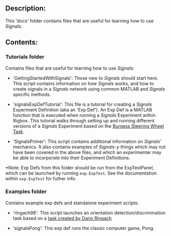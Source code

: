 ## Description:

This 'docs' folder contains files that are useful for learning how to use *Signals*. 

## Contents:

### Tutorials folder

Contains files that are useful for learning how to use *Signals*:

- 'GettingStartedWithSignals': Those new to *Signals* should start here. This script contains information on how *Signals* works, and how to create signals in a *Signals* network using common MATLAB and *Signals* specific methods.

- 'signalsExpDefTutorial': This file is a tutorial for creating a *Signals* Experiment Definition (aka an 'Exp Def'). An Exp Def is a MATLAB function that is executed when running a *Signals* Experiment within Rigbox. This tutorial walks through setting up and running different versions of a *Signals* Experiment based on the [Burgess Steering Wheel Task](https://www.biorxiv.org/content/biorxiv/early/2017/07/25/051912.full.pdf).

- 'SignalsPrimer': This script contains additional information on *Signals'* mechanics. It also contains examples of *Signals-y* things which may not have been covered in the above files, and which an experimenter may be able to incorporate into their Experiment Definitions.

*Note: Exp Defs from this folder should be run from the ExpTestPanel, which can be launched by running `exp.ExpTest`. See the documentation within `exp.ExpTest` for futher info.

### Examples folder

Contains example exp defs and standalone experiment scripts:

- 'ringach98': This script launches an orientation detection/discrimination task based on a [task created by Dario Ringach](https://www.sciencedirect.com/science/article/pii/S0042698997003222?via%3Dihub) 

- 'signalsPong': This exp def runs the classic computer game, Pong.
